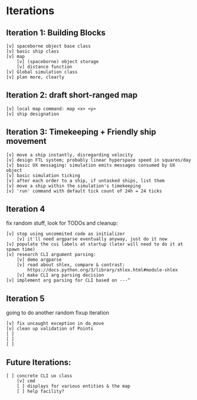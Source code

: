 Iterations
==========

## Iteration 1: Building Blocks
```
[v] spaceborne object base class
[v] basic ship class
[v] map
    [v] (spaceborne) object storage
    [v] distance function
[v] Global simulation class
[v] plan more, clearly
```

## Iteration 2: draft short-ranged map
```
[v] local map command: map <x> <y>
[v] ship designation
```

## Iteration 3: Timekeeping + Friendly ship movement
```
[v] move a ship instantly, disregarding velocity
[v] design FTL system; probably linear hyperspace speed in squares/day
[v] basic UX messaging: simulation emits messages consumed by UX object
[v] basic simulation ticking
[v] after each order to a ship, if untasked ships, list them
[v] move a ship within the simulation's timekeeping
[v] 'run' command with default tick count of 24h = 24 ticks
```

## Iteration 4
fix random stuff, look for TODOs and cleanup:
```
[v] stop using uncommited code as initializer
    [v] it'll need argparse eventually anyway, just do it now
[v] populate the cui labels at startup (later will need to do it at spawn time)
[v] research CLI argument parsing:
    [v] demo argparse
    [v] read about shlex, compare & contrast:
        https://docs.python.org/3/library/shlex.html#module-shlex
    [v] make CLI arg parsing decision
[v] implement arg parsing for CLI based on ---^
```

## Iteration 5
going to do another random fixup iteration
```
[v] fix uncaught exception in do_move
[v] clean up validation of Points
[ ]
[ ]
[ ]
```

## Future Iterations:
```
[ ] concrete CLI ux class
    [v] cmd
    [ ] displays for various entities & the map
    [ ] help facility?
```
